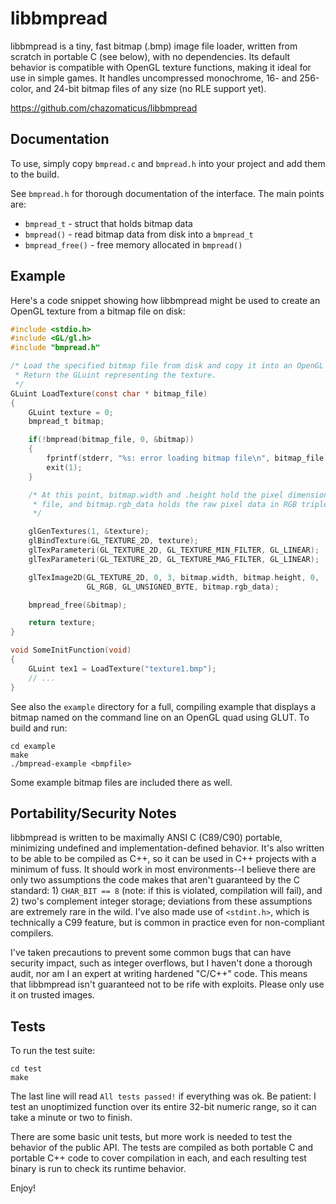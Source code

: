 libbmpread
==========

libbmpread is a tiny, fast bitmap (.bmp) image file loader, written from
scratch in portable C (see below), with no dependencies.  Its default behavior
is compatible with OpenGL texture functions, making it ideal for use in simple
games.  It handles uncompressed monochrome, 16- and 256-color, and 24-bit
bitmap files of any size (no RLE support yet).

<https://github.com/chazomaticus/libbmpread>

Documentation
-------------

To use, simply copy `bmpread.c` and `bmpread.h` into your project and add them
to the build.

See `bmpread.h` for thorough documentation of the interface.  The main points
are:
* `bmpread_t` - struct that holds bitmap data
* `bmpread()` - read bitmap data from disk into a `bmpread_t`
* `bmpread_free()` - free memory allocated in `bmpread()`

Example
-------

Here's a code snippet showing how libbmpread might be used to create an OpenGL
texture from a bitmap file on disk:

```c
#include <stdio.h>
#include <GL/gl.h>
#include "bmpread.h"

/* Load the specified bitmap file from disk and copy it into an OpenGL texture.
 * Return the GLuint representing the texture.
 */
GLuint LoadTexture(const char * bitmap_file)
{
    GLuint texture = 0;
    bmpread_t bitmap;

    if(!bmpread(bitmap_file, 0, &bitmap))
    {
        fprintf(stderr, "%s: error loading bitmap file\n", bitmap_file);
        exit(1);
    }

    /* At this point, bitmap.width and .height hold the pixel dimensions of the
     * file, and bitmap.rgb_data holds the raw pixel data in RGB triplets.
     */

    glGenTextures(1, &texture);
    glBindTexture(GL_TEXTURE_2D, texture);
    glTexParameteri(GL_TEXTURE_2D, GL_TEXTURE_MIN_FILTER, GL_LINEAR);
    glTexParameteri(GL_TEXTURE_2D, GL_TEXTURE_MAG_FILTER, GL_LINEAR);

    glTexImage2D(GL_TEXTURE_2D, 0, 3, bitmap.width, bitmap.height, 0,
                 GL_RGB, GL_UNSIGNED_BYTE, bitmap.rgb_data);

    bmpread_free(&bitmap);

    return texture;
}

void SomeInitFunction(void)
{
    GLuint tex1 = LoadTexture("texture1.bmp");
    // ...
}
```

See also the `example` directory for a full, compiling example that displays a
bitmap named on the command line on an OpenGL quad using GLUT.  To build and
run:

    cd example
    make
    ./bmpread-example <bmpfile>

Some example bitmap files are included there as well.

Portability/Security Notes
--------------------------

libbmpread is written to be maximally ANSI C (C89/C90) portable, minimizing
undefined and implementation-defined behavior.  It's also written to be able to
be compiled as C++, so it can be used in C++ projects with a minimum of fuss.
It should work in most environments--I believe there are only two assumptions
the code makes that aren't guaranteed by the C standard: 1) `CHAR_BIT == 8`
(note: if this is violated, compilation will fail), and 2) two's complement
integer storage; deviations from these assumptions are extremely rare in the
wild.  I've also made use of `<stdint.h>`, which is technically a C99 feature,
but is common in practice even for non-compliant compilers.

I've taken precautions to prevent some common bugs that can have security
impact, such as integer overflows, but I haven't done a thorough audit, nor am
I an expert at writing hardened "C/C++" code.  This means that libbmpread isn't
guaranteed not to be rife with exploits.  Please only use it on trusted images.

Tests
-----

To run the test suite:

    cd test
    make

The last line will read `All tests passed!` if everything was ok.  Be patient:
I test an unoptimized function over its entire 32-bit numeric range, so it can
take a minute or two to finish.

There are some basic unit tests, but more work is needed to test the behavior
of the public API.  The tests are compiled as both portable C and portable C++
code to cover compilation in each, and each resulting test binary is run to
check its runtime behavior.


Enjoy!
